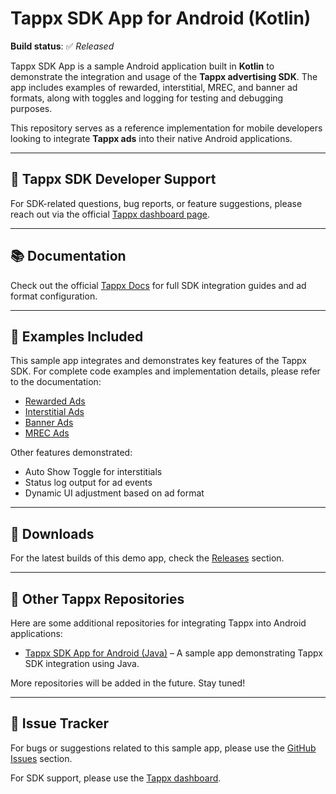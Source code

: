 # Tappx SDK App for Android (Kotlin)

**Build status**: ✅ _Released_

Tappx SDK App is a sample Android application built in **Kotlin** to demonstrate the integration and usage of the **Tappx advertising SDK**. The app includes examples of rewarded, interstitial, MREC, and banner ad formats, along with toggles and logging for testing and debugging purposes.

This repository serves as a reference implementation for mobile developers looking to integrate **Tappx ads** into their native Android applications.

---

## 📣 Tappx SDK Developer Support

For SDK-related questions, bug reports, or feature suggestions, please reach out via the official [Tappx dashboard page](https://dashboard.tappx.com/login).

---

## 📚 Documentation

Check out the official [Tappx Docs](https://www.tappx.com/docs/android) for full SDK integration guides and ad format configuration.

---

## 🧪 Examples Included

This sample app integrates and demonstrates key features of the Tappx SDK. For complete code examples and implementation details, please refer to the documentation:

- [Rewarded Ads](https://github.com/Techsoulogy/Tappx-Android-Kotlin-Example/blob/main/app/src/main/java/tappx_sdk_app/ads/RewardedAd.kt)
- [Interstitial Ads](https://github.com/Techsoulogy/Tappx-Android-Kotlin-Example/blob/main/app/src/main/java/tappx_sdk_app/ads/InterstitialAd.kt)
- [Banner Ads](https://github.com/Techsoulogy/Tappx-Android-Kotlin-Example/blob/main/app/src/main/java/tappx_sdk_app/ads/BannerAd.kt)
- [MREC Ads](https://github.com/Techsoulogy/Tappx-Android-Kotlin-Example/blob/main/app/src/main/java/tappx_sdk_app/ads/MRECAd.kt)
  
Other features demonstrated:
- Auto Show Toggle for interstitials
- Status log output for ad events
- Dynamic UI adjustment based on ad format

---

## 📲 Downloads

For the latest builds of this demo app, check the [Releases](https://github.com/Techsoulogy/Tappx-Android-Kotlin-Example/releases) section.

---

## 🔗 Other Tappx Repositories

Here are some additional repositories for integrating Tappx into Android applications:

- [Tappx SDK App for Android (Java)](https://github.com/Techsoulogy/Tappx-Android-Example) – A sample app demonstrating Tappx SDK integration using Java.

More repositories will be added in the future. Stay tuned!

---

## 🐛 Issue Tracker

For bugs or suggestions related to this sample app, please use the [GitHub Issues](https://github.com/Techsoulogy/Tappx-Android-Kotlin-Example/issues) section.

For SDK support, please use the [Tappx dashboard](https://dashboard.tappx.com/login).
